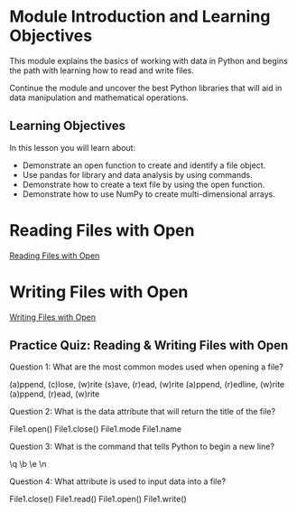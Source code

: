 # Module Introduction and Learning Objectives

This module explains the basics of working with data in Python and begins the path with learning how to read and write files.

Continue the module and uncover the best Python libraries that will aid in data manipulation and mathematical operations.

## Learning Objectives

In this lesson you will learn about:

* Demonstrate an open function to create and identify a file object.
* Use pandas for library and data analysis by using commands.
* Demonstrate how to create a text file by using the open function.
* Demonstrate how to use NumPy to create multi-dimensional arrays.

# Reading Files with Open

[Reading Files with Open](https://github.com/1965Eric/IBM-PY0101EN-Python-Basics-for-Data-Science/blob/main/PY0101EN-4-1-ReadFile.ipynb)

# Writing Files with Open

[Writing Files with Open](https://github.com/1965Eric/IBM-PY0101EN-Python-Basics-for-Data-Science/blob/main/PY0101EN-4-2-WriteFile.ipynb)

## Practice Quiz: Reading & Writing Files with Open

Question 1: What are the most common modes used when opening a file?

(a)ppend, (c)lose, (w)rite
(s)ave, (r)ead, (w)rite
(a)ppend, (r)edline, (w)rite
(a)ppend, (r)ead, (w)rite

Question 2: What is the data attribute that will return the title of the file?

File1.open()
File1.close()
File1.mode
File1.name

Question 3: What is the command that tells Python to begin a new line?

\q
\b
\e
\n

Question 4: What attribute is used to input data into a file?

File1.close()
File1.read()
File1.open()
File1.write()

